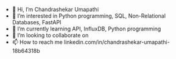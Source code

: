- 👋 Hi, I’m Chandrashekar Umapathi
- 👀 I’m interested in Python programming, SQL, Non-Relational Databases, FastAPI
- 🌱 I’m currently learning API, InfluxDB, Python programming
- 💞️ I’m looking to collaborate on 
- 📫 How to reach me linkedin.com/in/chandrashekar-umapathi-18b64318b

<!---
chandrashekarumapathi/chandrashekarumapathi is a ✨ special ✨ repository because its `README.md` (this file) appears on your GitHub profile.
You can click the Preview link to take a look at your changes.
--->
